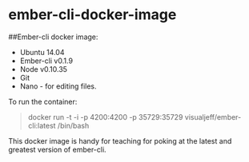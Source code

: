 ember-cli-docker-image
======================

##Ember-cli docker image:

* Ubuntu 14.04
* Ember-cli v0.1.9
* Node v0.10.35
* Git
* Nano - for editing files.

To run the container:

> docker run -t -i -p 4200:4200 -p 35729:35729 visualjeff/ember-cli:latest /bin/bash

This docker image is handy for teaching for poking at the latest and greatest version of ember-cli.
